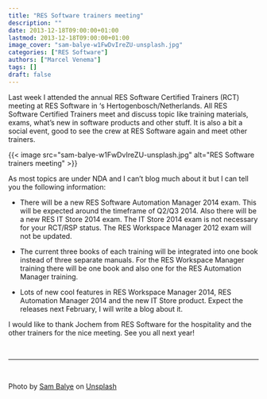 ```yaml
---
title: "RES Software trainers meeting"
description: ""
date: 2013-12-18T09:00:00+01:00
lastmod: 2013-12-18T09:00:00+01:00
image_cover: "sam-balye-w1FwDvIreZU-unsplash.jpg"
categories: ["RES Software"]
authors: ["Marcel Venema"] 
tags: []
draft: false
---
```


Last week I attended the annual RES Software Certified Trainers (RCT) meeting at RES Software in ‘s Hertogenbosch/Netherlands. All RES Software Certified Trainers meet and discuss topic like training materials, exams, what’s new in software products and other stuff. It is also a bit a social event, good to see the crew at RES Software again and meet other trainers.

<!--more-->

{{< image src="sam-balye-w1FwDvIreZU-unsplash.jpg" alt="RES Software trainers meeting" >}}

As most topics are under NDA and I can’t blog much about it but I can tell you the following information:

- There will be a new RES Software Automation Manager 2014 exam. This will be expected around the timeframe of Q2/Q3 2014. Also there will be a new RES IT Store 2014 exam. The IT Store 2014 exam is not necessary for your RCT/RSP status. The RES Workspace Manager 2012 exam will not be updated.

- The current three books of each training will be integrated into one book instead of three separate manuals. For the RES Workspace Manager training there will be one book and also one for the RES Automation Manager training.

- Lots of new cool features in RES Workspace Manager 2014, RES Automation Manager 2014 and the new IT Store product. Expect the releases next February, I will write a blog about it.

I would like to thank Jochem from RES Software for the hospitality and the other trainers for the nice meeting. See you all next year!

&nbsp; 

---
&nbsp;

Photo by <a href="https://unsplash.com/@sambalye?utm_content=creditCopyText&utm_medium=referral&utm_source=unsplash">Sam Balye</a> on <a href="https://unsplash.com/photos/people-sitting-on-chair-w1FwDvIreZU?utm_content=creditCopyText&utm_medium=referral&utm_source=unsplash">Unsplash</a>

&nbsp;  
  